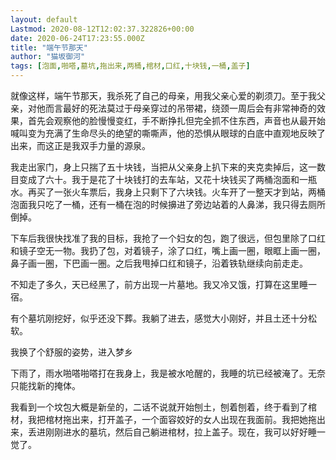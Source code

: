 ```yaml
---
layout: default
Lastmod: 2020-08-12T12:02:37.322826+00:00
date: 2020-06-24T17:23:55.000Z
title: "端午节那天"
author: "猫坂御河"
tags: [泡面,啪嗒,墓坑,拖出来,两桶,棺材,口红,十块钱,一桶,盖子]
---
```


就像这样，端午节那天，我杀死了自己的母亲，用我父亲心爱的剃须刀。至于我父亲，对他而言最好的死法莫过于母亲穿过的吊带裙，绕颈一周后会有非常神奇的效果，首先会观察他的脸慢慢变红，手不断挣扎但完全抓不住东西，声音也从最开始喊叫变为充满了生命尽头的绝望的嘶嘶声，他的恐惧从眼球的白底中直观地反映了出来，而这正是我双手力量的源泉。

我走出家门，身上只揣了五十块钱，当把从父亲身上扒下来的夹克卖掉后，这一数目变成了六十。我于是花了十块钱打的去车站，又花十块钱买了两桶泡面和一瓶水。再买了一张火车票后，我身上只剩下了六块钱。火车开了一整天才到站，两桶泡面我只吃了一桶，还有一桶在泡的时候擤进了旁边站着的人鼻涕，我只得去厕所倒掉。

下车后我很快找准了我的目标，我抢了一个妇女的包，跑了很远，但包里除了口红和镜子空无一物。我扔了包，对着镜子，涂了口红，嘴上画一圈，眼眶上画一圈，鼻子画一圈，下巴画一圈。之后我甩掉口红和镜子，沿着铁轨继续向前走走。

不知走了多久，天已经黑了，前方出现一片墓地。我又冷又饿，打算在这里睡一宿。

有个墓坑刚挖好，似乎还没下葬。我躺了进去，感觉大小刚好，并且土还十分松软。

我换了个舒服的姿势，进入梦乡

下雨了，雨水啪嗒啪嗒打在我身上，我是被水呛醒的，我睡的坑已经被淹了。无奈只能找新的掩体。

我看到一个坟包大概是新垒的，二话不说就开始刨土，刨着刨着，终于看到了棺材，我把棺材拖出来，打开盖子，一个面容姣好的女人出现在我面前。我把她拖出来，丢进刚刚进水的墓坑，然后自己躺进棺材，拉上盖子。现在，我可以好好睡一觉了。

